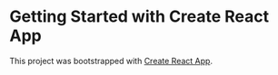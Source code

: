 # Getting Started with Create React App

This project was bootstrapped with [Create React App](https://manufacture-tool.web.app/).